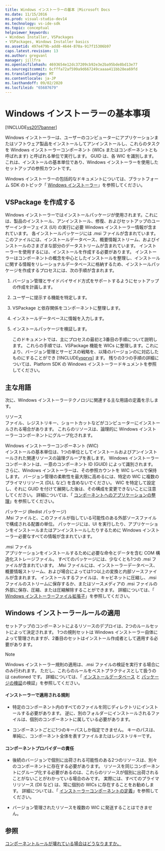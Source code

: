 ```yaml
---
title: Windows インストーラーの基本 |Microsoft Docs
ms.date: 11/15/2016
ms.prod: visual-studio-dev14
ms.technology: vs-ide-sdk
ms.topic: conceptual
helpviewer_keywords:
- Windows Installer, VSPackages
- VSPackages, Windows Installer basics
ms.assetid: 497e479b-add8-4644-870a-917f15306b97
caps.latest.revision: 13
ms.author: gregvanl
manager: jillfra
ms.openlocfilehash: 4693654e12dc37209cb92e3e2ba95bde8bd13e77
ms.sourcegitcommit: 6cfffa72af599a9d667249caaaa411bb28ea69fd
ms.translationtype: MT
ms.contentlocale: ja-JP
ms.lasthandoff: 09/02/2020
ms.locfileid: "65687679"
---
```

# <a name="windows-installer-basics"></a>Windows インストーラーの基本事項
[!INCLUDE[vs2017banner](../../includes/vs2017banner.md)]

Windows インストーラーは、ユーザーのコンピューターにアプリケーションまたはソフトウェア製品をインストールしてアンインストールし、これらのタスクを Windows インストーラーコンポーネント (WICs またはコンポーネントとも呼ばれます) と呼ばれる単位で実行します。 GUID は、各 WIC を識別します。これは、インストールの基本単位であり、Windows インストーラーを使用したセットアップの参照カウントです。  
  
 Windows インストーラーの包括的なドキュメントについては、プラットフォーム SDK のトピック「 [Windows インストーラー](/previous-versions/2kt85ked(v=vs.120))」を参照してください。  
  
## <a name="authoring-a-vspackage"></a>VSPackage を作成する  
 Windows インストーラーではインストールパッケージが使用されます。これには、製品のインストール、アンインストール、修復、およびセットアップのユーザーインターフェイス (UI) の実行に必要 Windows インストーラー情報が含まれています。 各インストールパッケージには .msi ファイルが含まれています。このファイルには、インストールデータベース、概要情報ストリーム、およびインストールのさまざまな部分のデータストリームが含まれています。 インストーラーを使用するには、インストールを作成する必要があります。 インストーラーはコンポーネントの概念を中心としたインストールを整理し、インストールに関する情報をリレーショナルデータベースに格納するため、インストールパッケージを作成するプロセスには、次の手順が含まれます。  
  
1. バージョン管理とサイドバイサイド方式をサポートするようにセットアップの作成を計画します。  
  
2. ユーザーに提示する機能を特定します。  
  
3. VSPackage と依存関係をコンポーネントに整理します。  
  
4. インストールデータベースに情報を入力します。  
  
5. インストールパッケージを検証します。  
  
   このドキュメントでは、主にプロセスの最初と3番目の手順について説明します。 これらの手順では、VSPackage 機能を WICs に整理します。これにより、バージョン管理とサービスの戦略を、以降のバージョンのに対応したものにすることができ [!INCLUDE[vsprvs](../../includes/vsprvs-md.md)] ます。 残りの3つの手順の詳細については、Platform SDK の Windows インストーラードキュメントを参照してください。  
  
## <a name="key-terms"></a>主な用語  
 次に、Windows インストーラーテクノロジに関連する主な用語の定義を示します。  
  
 リソース  
 ファイル、レジストリキー、ショートカットなどがコンピューターにインストールされる場合があります。 これらのリソースは、論理的に Windows インストーラーコンポーネントにグループ化されます。  
  
 Windows インストーラーコンポーネント (WIC)  
 インストールの基本単位は、1つの単位としてインストールおよびアンインストールされた関連リソースの論理グループを表します。 Windows インストーラーコンポーネントは、一意のコンポーネント ID (GUID) によって識別されます。 さらに、Windows インストーラーは、その参照カウントを WIC レベルで保持します。 バージョン管理の柔軟性を最大限に高めるには、特定の WIC に複数のプライマリリソース (DLL など) を含めないでください。 WIC を特定して設定し、それに GUID を付けて展開した後は、その構成を変更できないことに注意してください。 詳細については、「 [コンポーネントへのアプリケーションの整理](https://msdn.microsoft.com/library/aa370561.aspx)」を参照してください。  
  
 パッケージ (Redist パッケージ)  
 .Msi ファイルと、このファイルが指している可能性のある外部ソースファイルで構成される配置の単位。 パッケージには、UI を実行したり、アプリケーションをインストールまたはアンインストールしたりするために Windows インストーラー必要なすべての情報が含まれています。  
  
 .msi ファイル  
 アプリケーションをインストールするために必要な命令とデータを含む COM 構造化ストレージファイル。 すべてのパッケージには、少なくとも1つの .msi ファイルが含まれています。 .Msi ファイルには、インストーラーデータベース、概要情報ストリーム、および場合によっては1つ以上の変換と内部ソースファイルが含まれます。 インストールするファイルは、キャビネットに圧縮し、.msi ファイルのストリームに保存するか、またはソースメディアの .msi ファイルの外部に保存、圧縮、または圧縮解除することができます。 詳細については、「 [Windows インストーラーファイル拡張子](https://msdn.microsoft.com/library/aa372842\(VS.85\).aspx)」を参照してください。  
  
## <a name="windows-installer-rules-enforcement"></a>Windows インストーラールールの適用  
 セットアップのコンポーネントによるリソースのデプロイは、2つのルールセットによって決定されます。 1つの規則セットは Windows インストーラー自体によって管理されますが、2番目のセットはインストール作成者として適用する必要があります。  
  
> [!NOTE]
> Windows インストーラー規則の適用は、.msi ファイルの検証を実行する場合にのみ行われます。 ただし、これらのルールをベストプラクティスとして扱うのは cautioned です。 詳細については、「 [インストールデータベース](https://msdn.microsoft.com/library/aa372477\(VS.85\).aspx) と [パッケージの検証](https://msdn.microsoft.com/library/aa370569\(VS.85\).aspx)の検証」を参照してください。  
  
#### <a name="installer-enforced-rules"></a>インストーラーで適用される規則  
  
- 特定のコンポーネント内のすべてのファイルを同じディレクトリにインストールする必要があります。 逆に、別のフォルダーにインストールされるファイルは、個別のコンポーネントに属している必要があります。  
  
- コンポーネントごとに1つのキーパスしか指定できません。 キーのパスは、単純に、コンポーネント全体を表すファイルまたはレジストリキーです。  
  
#### <a name="component-provider-responsibilities"></a>コンポーネントプロバイダーの責任  
  
- 後続のバージョンで個別に出荷される可能性のある2つのリソースは、別々のコンポーネントに存在する必要があります。 リソースを同じコンポーネントにグループ化する必要があるのは、これらのリソースが個別に出荷されることがないことがわかっている場合のみです。 実際には、すべてのプライマリリソース (Dll など) は、常に個別の WICs に存在することをお勧めします。 詳細については、「 [インストーラーコンポーネントの定義](https://msdn.microsoft.com/library/aa368269\(VS.85\).aspx)」を参照してください。  
  
- バージョン管理されたリソースを複数の WIC に発送することはできません。  
  
## <a name="see-also"></a>参照  
 [コンポーネントルールが壊れている場合はどうなりますか。](https://msdn.microsoft.com/library/aa372795\(VS.85\).aspx)
